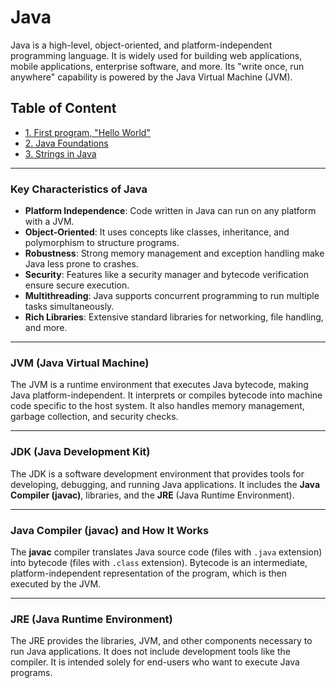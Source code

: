 # Java 

Java is a high-level, object-oriented, and platform-independent programming language. It is widely used for building web applications, mobile applications, enterprise software, and more. Its "write once, run anywhere" capability is powered by the Java Virtual Machine (JVM).

## Table of Content

- [1. First program, "Hello World"](HelloWorld/README.md)
- [2. Java Foundations](Foundation/README.md)
- [3. Strings in Java](Strings/README.md)

---

### Key Characteristics of Java  
- **Platform Independence**: Code written in Java can run on any platform with a JVM.  
- **Object-Oriented**: It uses concepts like classes, inheritance, and polymorphism to structure programs.  
- **Robustness**: Strong memory management and exception handling make Java less prone to crashes.  
- **Security**: Features like a security manager and bytecode verification ensure secure execution.  
- **Multithreading**: Java supports concurrent programming to run multiple tasks simultaneously.  
- **Rich Libraries**: Extensive standard libraries for networking, file handling, and more.

---

### JVM (Java Virtual Machine)  
The JVM is a runtime environment that executes Java bytecode, making Java platform-independent. It interprets or compiles bytecode into machine code specific to the host system. It also handles memory management, garbage collection, and security checks.

---

### JDK (Java Development Kit)  
The JDK is a software development environment that provides tools for developing, debugging, and running Java applications. It includes the **Java Compiler (javac)**, libraries, and the **JRE** (Java Runtime Environment).

---

### Java Compiler (javac) and How It Works  
The **javac** compiler translates Java source code (files with `.java` extension) into bytecode (files with `.class` extension). Bytecode is an intermediate, platform-independent representation of the program, which is then executed by the JVM.

---

### JRE (Java Runtime Environment)  
The JRE provides the libraries, JVM, and other components necessary to run Java applications. It does not include development tools like the compiler. It is intended solely for end-users who want to execute Java programs.

